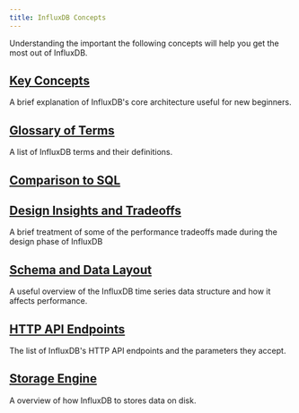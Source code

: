 ```yaml
---
title: InfluxDB Concepts
---
```


Understanding the important the following concepts will help you get the most out of InfluxDB.

## [Key Concepts](/influxdb/v0.12/concepts/key_concepts/)

A brief explanation of InfluxDB's core architecture useful for new beginners.

## [Glossary of Terms](/influxdb/v0.12/concepts/glossary/)

A list of InfluxDB terms and their definitions.

## [Comparison to SQL](/influxdb/v0.12/concepts/crosswalk/)

## [Design Insights and Tradeoffs](/influxdb/v0.12/concepts/insights_tradeoffs/)

A brief treatment of some of the performance tradeoffs made during the design phase of InfluxDB

## [Schema and Data Layout](/influxdb/v0.12/concepts/schema_and_data_layout/)

A useful overview of the InfluxDB time series data structure and how it affects performance.

## [HTTP API Endpoints](/influxdb/v0.12/concepts/api/)

The list of InfluxDB's HTTP API endpoints and the parameters they accept.

## [Storage Engine](/influxdb/v0.12/concepts/storage_engine/)

A overview of how InfluxDB to stores data on disk.
